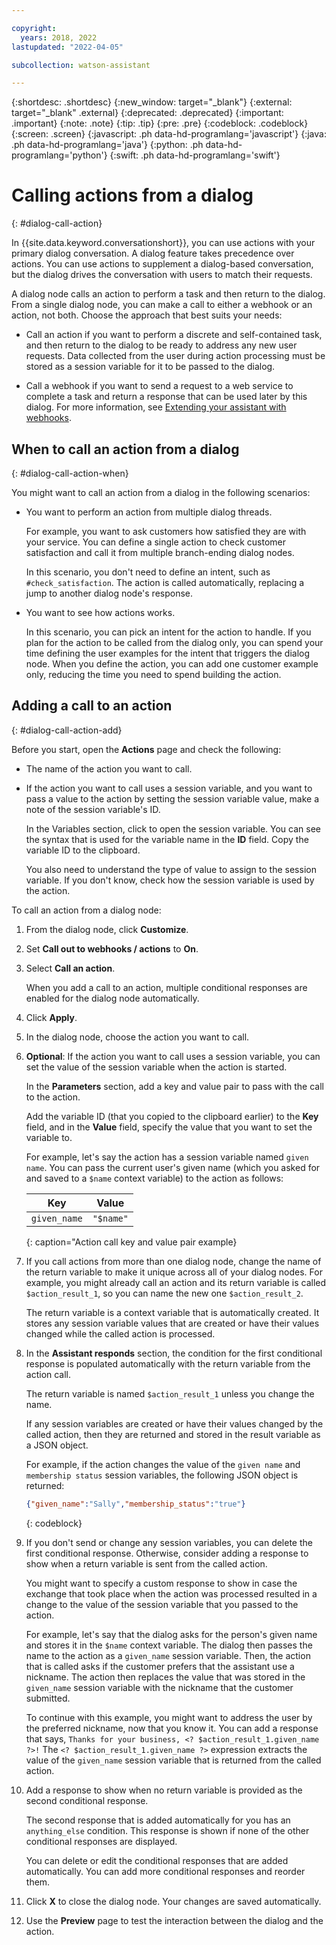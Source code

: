 ```yaml
---

copyright:
  years: 2018, 2022
lastupdated: "2022-04-05"

subcollection: watson-assistant

---
```


{:shortdesc: .shortdesc}
{:new_window: target="_blank"}
{:external: target="_blank" .external}
{:deprecated: .deprecated}
{:important: .important}
{:note: .note}
{:tip: .tip}
{:pre: .pre}
{:codeblock: .codeblock}
{:screen: .screen}
{:javascript: .ph data-hd-programlang='javascript'}
{:java: .ph data-hd-programlang='java'}
{:python: .ph data-hd-programlang='python'}
{:swift: .ph data-hd-programlang='swift'}



# Calling actions from a dialog
{: #dialog-call-action}

In {{site.data.keyword.conversationshort}}, you can use actions with your primary dialog conversation. A dialog feature takes precedence over actions. You can use actions to supplement a dialog-based conversation, but the dialog drives the conversation with users to match their requests.

A dialog node calls an action to perform a task and then return to the dialog. From a single dialog node, you can make a call to either a webhook or an action, not both. Choose the approach that best suits your needs:

- Call an action if you want to perform a discrete and self-contained task, and then return to the dialog to be ready to address any new user requests. Data collected from the user during action processing must be stored as a session variable for it to be passed to the dialog.

- Call a webhook if you want to send a request to a web service to complete a task and return a response that can be used later by this dialog. For more information, see [Extending your assistant with webhooks](/docs/watson-assistant?topic=watson-assistant-webhook-overview). 

## When to call an action from a dialog
{: #dialog-call-action-when}

You might want to call an action from a dialog in the following scenarios:

- You want to perform an action from multiple dialog threads. 

    For example, you want to ask customers how satisfied they are with your service. You can define a single action to check customer satisfaction and call it from multiple branch-ending dialog nodes.

    In this scenario, you don't need to define an intent, such as `#check_satisfaction`. The action is called automatically, replacing a jump to another dialog node's response.

- You want to see how actions works. 

    In this scenario, you can pick an intent for the action to handle. If you plan for the action to be called from the dialog only, you can spend your time defining the user examples for the intent that triggers the dialog node. When you define the action, you can add one customer example only, reducing the time you need to spend building the action.

## Adding a call to an action
{: #dialog-call-action-add}

Before you start, open the **Actions** page and check the following:

- The name of the action you want to call. 

- If the action you want to call uses a session variable, and you want to pass a value to the action by setting the session variable value, make a note of the session variable's ID.

    In the Variables section, click to open the session variable. You can see the syntax that is used for the variable name in the **ID** field. Copy the variable ID to the clipboard. 
  
    You also need to understand the type of value to assign to the session variable. If you don't know, check how the session variable is used by the action.

To call an action from a dialog node:

1.  From the dialog node, click **Customize**.

1.  Set **Call out to webhooks / actions** to **On**.

1.  Select **Call an action**.

    When you add a call to an action, multiple conditional responses are enabled for the dialog node automatically.

1.  Click **Apply**. 

1. In the dialog node, choose the action you want to call.

1.  **Optional**: If the action you want to call uses a session variable, you can set the value of the session variable when the action is started.

    In the **Parameters** section, add a key and value pair to pass with the call to the action.

    Add the variable ID (that you copied to the clipboard earlier) to the **Key** field, and in the **Value** field, specify the value that you want to set the variable to.
    
    For example, let's say the action has a session variable named `given name`. You can pass the current user's given name (which you asked for and saved to a `$name` context variable) to the action as follows:

    | Key | Value |
    | --- | --- |
    | `given_name` | `"$name"` |
    {: caption="Action call key and value pair example}

1.  If you call actions from more than one dialog node, change the name of the return variable to make it unique across all of your dialog nodes. For example, you might already call an action and its return variable is called `$action_result_1`, so you can name the new one `$action_result_2`.

    The return variable is a context variable that is automatically created. It stores any session variable values that are created or have their values changed while the called action is processed.

1.  In the **Assistant responds** section, the condition for the first conditional response is populated automatically with the return variable from the action call.

    The return variable is named `$action_result_1` unless you change the name. 
    
    If any session variables are created or have their values changed by the called action, then they are returned and stored in the result variable as a JSON object. 

    For example, if the action changes the value of the `given name` and `membership status` session variables, the following JSON object is returned:

    ```json
    {"given_name":"Sally","membership_status":"true"}
    ```
    {: codeblock}

1.  If you don't send or change any session variables, you can delete the first conditional response. Otherwise, consider adding a response to show when a return variable is sent from the called action.

    You might want to specify a custom response to show in case the exchange that took place when the action was processed resulted in a change to the value of the session variable that you passed to the action.
    
    For example, let's say that the dialog asks for the person's given name and stores it in the `$name` context variable. The dialog then passes the name to the action as a `given_name` session variable. Then, the action that is called asks if the customer prefers that the assistant use a nickname. The action then replaces the value that was stored in the `given_name` session variable with the nickname that the customer submitted.

    To continue with this example, you might want to address the user by the preferred nickname, now that you know it. You can add a response that says, `Thanks for your business, <? $action_result_1.given_name ?>!` The `<? $action_result_1.given_name ?>` expression extracts the value of the `given_name` session variable that is returned from the called action.

1.  Add a response to show when no return variable is provided as the second conditional response.

    The second response that is added automatically for you has an `anything_else` condition. This response is shown if none of the other conditional responses are displayed. 

    You can delete or edit the conditional responses that are added automatically. You can add more conditional responses and reorder them.

1.  Click **X** to close the dialog node. Your changes are saved automatically.

1. Use the **Preview** page to test the interaction between the dialog and the action.



